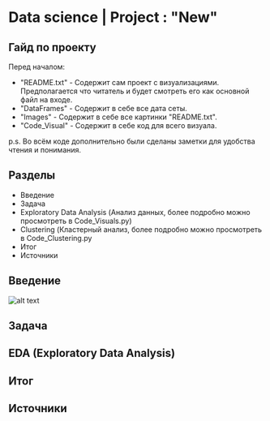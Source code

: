 # Data science | Project : "New"

## Гайд по проекту

Перед началом:
- "README.txt" - Содержит сам проект с визуализациями. Предполагается что читатель и будет смотреть его как основной файл на входе.
- "DataFrames" - Содержит в себе все дата сеты.
- "Images" - Содержит в себе все картинки "README.txt".
- "Code_Visual" - Содержит в себе код для всего визуала.

p.s. Во всём коде дополнительно были сделаны заметки для удобства чтения и понимания.

## Разделы

- Введение
- Задача
- Exploratory Data Analysis (Анализ данных, более подробно можно просмотреть в Code_Visuals.py)
- Clustering (Кластерный анализ, более подробно можно просмотреть в Code_Clustering.py
- Итог
- Источники

## Введение

![alt text](https://github.com/Aettio/DS_Project_New/blob/main/Images/Vaccine.jpg)

## Задача

## EDA (Exploratory Data Analysis)

## Итог

## Источники

